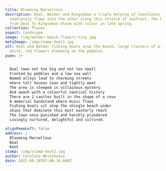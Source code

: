 ```yaml
---
title: Blooming Marvellous
description: Deal, Walmer and Kingsdown a triple helping of loveliness, one
  seamlessly flows into the other along this stretch of seafront. The beaches
  from Deal to Kingsdown bloom with colour in late spring.
collection: Places
aspect: landscape
image: /img/walmer-beach-flowers-tiny.jpg
metaImage: /img/stamp-deal1.jpg
alt: Deal and Walmer fishing boats atop the beach, large clusters of pink,
  white, red flowers blooming on the pebbles.
poem: |+
  

  Deal town not too big and not too small
  Fronted by pebbles and a low sea wall
  Named alleys lead to charming streets
  where tall houses lean and tightly meet
  The area is steeped in villainous mystery 
  And awash with a colourful nautical history
  There are 2 castles built in the shape of a rose 
  A memorial bandstand where music flows
  Fishing boats sit atop the shingle beach under
  skies that dominate this most easterly reach
  The town once punished and harshly plundered
  Lovingly nurtured, delightful and cultured.

alignPoemLeft: false
address: |
  Blooming Marvellous 
  Deal 
  Kent
stamp: /img/stamp-deal2.jpg
author: Caroline Whitehouse
date: 2022-09-18T07:00:36.660Z
---
```

